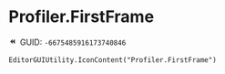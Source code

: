 # Profiler.FirstFrame
![](/img/Profiler.FirstFrame.png)
GUID: `-6675485916173740846`
```
EditorGUIUtility.IconContent("Profiler.FirstFrame")
```
